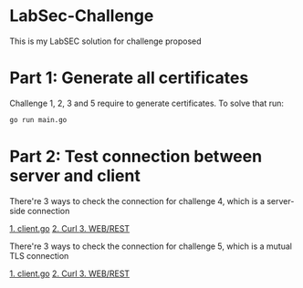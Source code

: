 # LabSec-Challenge


<p> This is my LabSEC solution for challenge proposed</p>


# Part 1: Generate all certificates
<p> Challenge 1, 2, 3 and 5 require to generate certificates. To solve that run: </p>


```bash
go run main.go 
```

# Part 2: Test connection between server and client

<p>
<p> There're 3 ways to check the connection for challenge 4, which is a server-side connection</p>
<a href ="#Run client source"> 1. client.go</a>
<a href ="#Using curl"> 2. Curl </a>
<a href ="Web page"> 3. WEB/REST </a>
</p>

<p>
<p> There're 3 ways to check the connection for challenge 5, which is a mutual TLS connection</p>
<a href ="#Run client source"> 1. client.go</a>
<a href ="#Using curl"> 2. Curl </a>
<a href ="Web page"> 3. WEB/REST </a>
</p>
